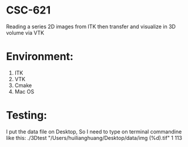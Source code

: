 # CSC-621
Reading a series 2D images from ITK then transfer and visualize in 3D volume via VTK 

# Environment:
1. ITK
2. VTK
3. Cmake
4. Mac OS

# Testing:
I put the data file on Desktop, So I need to type on terminal commandine like this:
./3Dtest "/Users/huilianghuang/Desktop/data/img (%d).tif" 1 113

